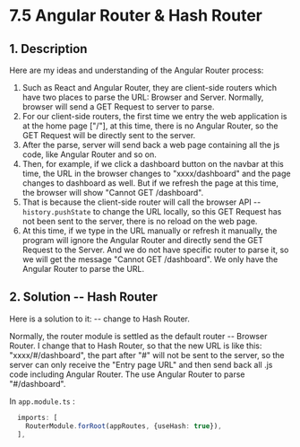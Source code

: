# 7.5 Angular Router & Hash Router

## 1. Description

Here are my ideas and understanding of the Angular Router process:

1. Such as React and Angular Router, they are client-side routers which have two places to parse the URL: Browser and Server. Normally, browser will send a GET Request to server to parse.
2. For our client-side routers, the first time we entry the web application is at the home page \["/"\], at this time, there is no Angular Router, so the GET Request will be directly sent to the server.
3. After the parse, server will send back a web page containing all the js code, like Angular Router and so on.
4. Then, for example, if we click a dashboard button on the navbar at this time, the URL in the browser changes to "xxxx/dashboard" and the page changes to dashboard as well. But if we refresh the page at this time, the browser will show "Cannot GET /dashboard".
5. That is because the client-side router will call the browser API -- `history.pushState` to change the URL locally, so this GET Request has not been sent to the server, there is no reload on the web page.
6. At this time, if we type in the URL manually or refresh it manually, the program will ignore the Angular Router and directly send the GET Request to the Server. And we do not have specific router to parse it, so we will get the message "Cannot GET  /dashboard". We only have the Angular Router to parse the URL.

## 2. Solution -- Hash Router

Here is a solution to it: -- change to Hash Router.

Normally, the router module is settled as the default router -- Browser Router. I change that to Hash Router, so that the new URL is like this: "xxxx/\#/dashboard", the part after "\#" will not be sent to the server, so the server can only receive the "Entry page URL" and then send back all .js code including Angular Router. The use Angular Router to parse "\#/dashboard".

In `app.module.ts` :

```typescript
  imports: [
    RouterModule.forRoot(appRoutes, {useHash: true}),
  ],
```

